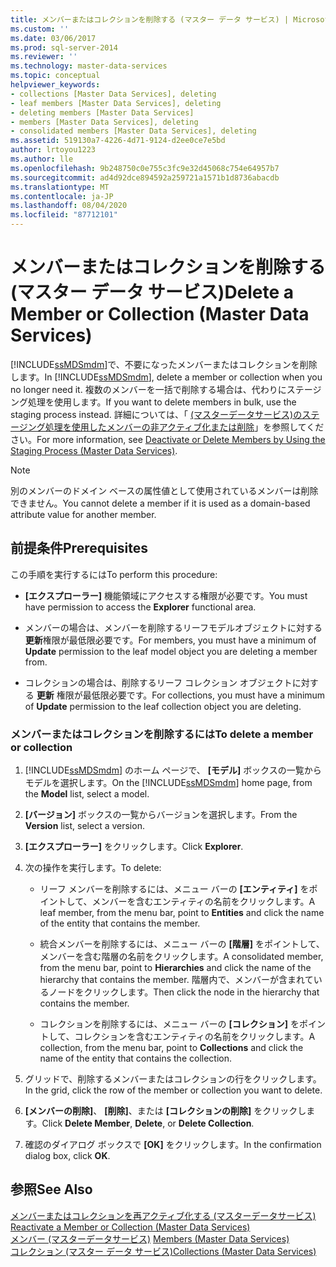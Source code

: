 ```yaml
---
title: メンバーまたはコレクションを削除する (マスター データ サービス) | Microsoft Docs
ms.custom: ''
ms.date: 03/06/2017
ms.prod: sql-server-2014
ms.reviewer: ''
ms.technology: master-data-services
ms.topic: conceptual
helpviewer_keywords:
- collections [Master Data Services], deleting
- leaf members [Master Data Services], deleting
- deleting members [Master Data Services]
- members [Master Data Services], deleting
- consolidated members [Master Data Services], deleting
ms.assetid: 519130a7-4226-4d71-9124-d2ee0ce7e5bd
author: lrtoyou1223
ms.author: lle
ms.openlocfilehash: 9b248750c0e755c3fc9e32d45068c754e64957b7
ms.sourcegitcommit: ad4d92dce894592a259721a1571b1d8736abacdb
ms.translationtype: MT
ms.contentlocale: ja-JP
ms.lasthandoff: 08/04/2020
ms.locfileid: "87712101"
---
```

# <a name="delete-a-member-or-collection-master-data-services"></a><span data-ttu-id="805b6-102">メンバーまたはコレクションを削除する (マスター データ サービス)</span><span class="sxs-lookup"><span data-stu-id="805b6-102">Delete a Member or Collection (Master Data Services)</span></span>
  <span data-ttu-id="805b6-103">[!INCLUDE[ssMDSmdm](../includes/ssmdsmdm-md.md)]で、不要になったメンバーまたはコレクションを削除します。</span><span class="sxs-lookup"><span data-stu-id="805b6-103">In [!INCLUDE[ssMDSmdm](../includes/ssmdsmdm-md.md)], delete a member or collection when you no longer need it.</span></span> <span data-ttu-id="805b6-104">複数のメンバーを一括で削除する場合は、代わりにステージング処理を使用します。</span><span class="sxs-lookup"><span data-stu-id="805b6-104">If you want to delete members in bulk, use the staging process instead.</span></span> <span data-ttu-id="805b6-105">詳細については、「 [&#40;マスターデータサービス&#41;のステージング処理を使用したメンバーの非アクティブ化または削除](add-update-and-delete-data-master-data-services.md)」を参照してください。</span><span class="sxs-lookup"><span data-stu-id="805b6-105">For more information, see [Deactivate or Delete Members by Using the Staging Process &#40;Master Data Services&#41;](add-update-and-delete-data-master-data-services.md).</span></span>  
  
> [!NOTE]  
>  <span data-ttu-id="805b6-106">別のメンバーのドメイン ベースの属性値として使用されているメンバーは削除できません。</span><span class="sxs-lookup"><span data-stu-id="805b6-106">You cannot delete a member if it is used as a domain-based attribute value for another member.</span></span>  
  
## <a name="prerequisites"></a><span data-ttu-id="805b6-107">前提条件</span><span class="sxs-lookup"><span data-stu-id="805b6-107">Prerequisites</span></span>  
 <span data-ttu-id="805b6-108">この手順を実行するには</span><span class="sxs-lookup"><span data-stu-id="805b6-108">To perform this procedure:</span></span>  
  
-   <span data-ttu-id="805b6-109">**[エクスプローラー]** 機能領域にアクセスする権限が必要です。</span><span class="sxs-lookup"><span data-stu-id="805b6-109">You must have permission to access the **Explorer** functional area.</span></span>  
  
-   <span data-ttu-id="805b6-110">メンバーの場合は、メンバーを削除するリーフモデルオブジェクトに対する**更新**権限が最低限必要です。</span><span class="sxs-lookup"><span data-stu-id="805b6-110">For members, you must have a minimum of **Update** permission to the leaf model object you are deleting a member from.</span></span>  
  
-   <span data-ttu-id="805b6-111">コレクションの場合は、削除するリーフ コレクション オブジェクトに対する **更新** 権限が最低限必要です。</span><span class="sxs-lookup"><span data-stu-id="805b6-111">For collections, you must have a minimum of **Update** permission to the leaf collection object you are deleting.</span></span>  
  
### <a name="to-delete-a-member-or-collection"></a><span data-ttu-id="805b6-112">メンバーまたはコレクションを削除するには</span><span class="sxs-lookup"><span data-stu-id="805b6-112">To delete a member or collection</span></span>  
  
1.  <span data-ttu-id="805b6-113">[!INCLUDE[ssMDSmdm](../includes/ssmdsmdm-md.md)] のホーム ページで、 **[モデル]** ボックスの一覧からモデルを選択します。</span><span class="sxs-lookup"><span data-stu-id="805b6-113">On the [!INCLUDE[ssMDSmdm](../includes/ssmdsmdm-md.md)] home page, from the **Model** list, select a model.</span></span>  
  
2.  <span data-ttu-id="805b6-114">**[バージョン]** ボックスの一覧からバージョンを選択します。</span><span class="sxs-lookup"><span data-stu-id="805b6-114">From the **Version** list, select a version.</span></span>  
  
3.  <span data-ttu-id="805b6-115">**[エクスプローラー]** をクリックします。</span><span class="sxs-lookup"><span data-stu-id="805b6-115">Click **Explorer**.</span></span>  
  
4.  <span data-ttu-id="805b6-116">次の操作を実行します。</span><span class="sxs-lookup"><span data-stu-id="805b6-116">To delete:</span></span>  
  
    -   <span data-ttu-id="805b6-117">リーフ メンバーを削除するには、メニュー バーの **[エンティティ]** をポイントして、メンバーを含むエンティティの名前をクリックします。</span><span class="sxs-lookup"><span data-stu-id="805b6-117">A leaf member, from the menu bar, point to **Entities** and click the name of the entity that contains the member.</span></span>  
  
    -   <span data-ttu-id="805b6-118">統合メンバーを削除するには、メニュー バーの **[階層]** をポイントして、メンバーを含む階層の名前をクリックします。</span><span class="sxs-lookup"><span data-stu-id="805b6-118">A consolidated member, from the menu bar, point to **Hierarchies** and click the name of the hierarchy that contains the member.</span></span> <span data-ttu-id="805b6-119">階層内で、メンバーが含まれているノードをクリックします。</span><span class="sxs-lookup"><span data-stu-id="805b6-119">Then click the node in the hierarchy that contains the member.</span></span>  
  
    -   <span data-ttu-id="805b6-120">コレクションを削除するには、メニュー バーの **[コレクション]** をポイントして、コレクションを含むエンティティの名前をクリックします。</span><span class="sxs-lookup"><span data-stu-id="805b6-120">A collection, from the menu bar, point to **Collections** and click the name of the entity that contains the collection.</span></span>  
  
5.  <span data-ttu-id="805b6-121">グリッドで、削除するメンバーまたはコレクションの行をクリックします。</span><span class="sxs-lookup"><span data-stu-id="805b6-121">In the grid, click the row of the member or collection you want to delete.</span></span>  
  
6.  <span data-ttu-id="805b6-122">**[メンバーの削除]**、 **[削除]**、または **[コレクションの削除]** をクリックします。</span><span class="sxs-lookup"><span data-stu-id="805b6-122">Click **Delete Member**, **Delete**, or **Delete Collection**.</span></span>  
  
7.  <span data-ttu-id="805b6-123">確認のダイアログ ボックスで **[OK]** をクリックします。</span><span class="sxs-lookup"><span data-stu-id="805b6-123">In the confirmation dialog box, click **OK**.</span></span>  
  
## <a name="see-also"></a><span data-ttu-id="805b6-124">参照</span><span class="sxs-lookup"><span data-stu-id="805b6-124">See Also</span></span>  
 <span data-ttu-id="805b6-125">[メンバーまたはコレクションを再アクティブ化する &#40;マスターデータサービス&#41;](../../2014/master-data-services/reactivate-a-member-or-collection-master-data-services.md) </span><span class="sxs-lookup"><span data-stu-id="805b6-125">[Reactivate a Member or Collection &#40;Master Data Services&#41;](../../2014/master-data-services/reactivate-a-member-or-collection-master-data-services.md) </span></span>  
 <span data-ttu-id="805b6-126">[メンバー &#40;マスターデータサービス&#41;](../../2014/master-data-services/members-master-data-services.md) </span><span class="sxs-lookup"><span data-stu-id="805b6-126">[Members &#40;Master Data Services&#41;](../../2014/master-data-services/members-master-data-services.md) </span></span>  
 [<span data-ttu-id="805b6-127">コレクション (マスター データ サービス)</span><span class="sxs-lookup"><span data-stu-id="805b6-127">Collections &#40;Master Data Services&#41;</span></span>](../../2014/master-data-services/collections-master-data-services.md)  
  
  
